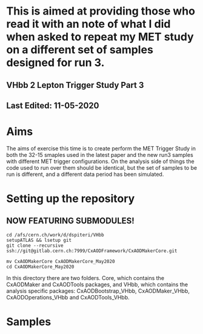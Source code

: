 # This is aimed at providing those who read it with an note of what I did when asked to repeat my MET study on a different set of samples designed for run 3. #

## VHbb 2 Lepton Trigger Study Part 3 ##

Last Edited: 11-05-2020
-------------------------------------------------------------------------------

# Aims
The aims of exercise this time is to create perform the MET Trigger Study in both the 32-15 smaples used in the latest paper and the new run3 samples with different MET trigger configurations. On the analysis side of things the code used to run over them should be identical, but the set of samples to be run is different, and a different data period has been simulated. 

# Setting up the repository
## NOW FEATURING SUBMODULES!
~~~
cd /afs/cern.ch/work/d/dspiteri/VHbb
setupATLAS && lsetup git
git clone --recursive ssh://git@gitlab.cern.ch:7999/CxAODFramework/CxAODMakerCore.git

mv CxAODMakerCore CxAODMakerCore_May2020
cd CxAODMakerCore_May2020

~~~
In this directory there are two folders. Core, which contains the CxAODMaker and CxAODTools packages, and VHbb, which contains the analysis specific packages: CxAODBootstrap_VHbb, CxAODMaker_VHbb, CxAODOperations_VHbb and CxAODTools_VHbb.

# Samples
